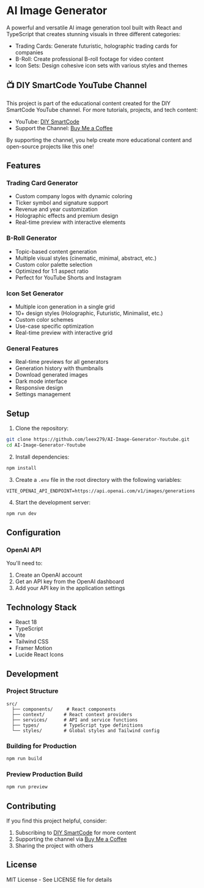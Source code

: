 # AI Image Generator

A powerful and versatile AI image generation tool built with React and TypeScript that creates stunning visuals in three different categories:

- Trading Cards: Generate futuristic, holographic trading cards for companies
- B-Roll: Create professional B-roll footage for video content
- Icon Sets: Design cohesive icon sets with various styles and themes

## 📺 DIY SmartCode YouTube Channel

This project is part of the educational content created for the DIY SmartCode YouTube channel. For more tutorials, projects, and tech content:

- YouTube: [DIY SmartCode](https://www.youtube.com/@DIYSmartCode)
- Support the Channel: [Buy Me a Coffee](https://buymeacoffee.com/diy_smartcode)

By supporting the channel, you help create more educational content and open-source projects like this one!

## Features

### Trading Card Generator
- Custom company logos with dynamic coloring
- Ticker symbol and signature support
- Revenue and year customization
- Holographic effects and premium design
- Real-time preview with interactive elements

### B-Roll Generator
- Topic-based content generation
- Multiple visual styles (cinematic, minimal, abstract, etc.)
- Custom color palette selection
- Optimized for 1:1 aspect ratio
- Perfect for YouTube Shorts and Instagram

### Icon Set Generator
- Multiple icon generation in a single grid
- 10+ design styles (Holographic, Futuristic, Minimalist, etc.)
- Custom color schemes
- Use-case specific optimization
- Real-time preview with interactive grid

### General Features
- Real-time previews for all generators
- Generation history with thumbnails
- Download generated images
- Dark mode interface
- Responsive design
- Settings management

## Setup

1. Clone the repository:
```bash
git clone https://github.com/leex279/AI-Image-Generator-Youtube.git
cd AI-Image-Generator-Youtube
```

2. Install dependencies:
```bash
npm install
```

3. Create a `.env` file in the root directory with the following variables:
```env
VITE_OPENAI_API_ENDPOINT=https://api.openai.com/v1/images/generations
```

4. Start the development server:
```bash
npm run dev
```

## Configuration

### OpenAI API
You'll need to:
1. Create an OpenAI account
2. Get an API key from the OpenAI dashboard
3. Add your API key in the application settings

## Technology Stack

- React 18
- TypeScript
- Vite
- Tailwind CSS
- Framer Motion
- Lucide React Icons

## Development

### Project Structure
```
src/
  ├── components/     # React components
  ├── context/       # React context providers
  ├── services/      # API and service functions
  ├── types/         # TypeScript type definitions
  └── styles/        # Global styles and Tailwind config
```

### Building for Production
```bash
npm run build
```

### Preview Production Build
```bash
npm run preview
```

## Contributing

If you find this project helpful, consider:
1. Subscribing to [DIY SmartCode](https://www.youtube.com/@DIYSmartCode) for more content
2. Supporting the channel via [Buy Me a Coffee](https://buymeacoffee.com/diy_smartcode)
3. Sharing the project with others

## License

MIT License - See LICENSE file for details
